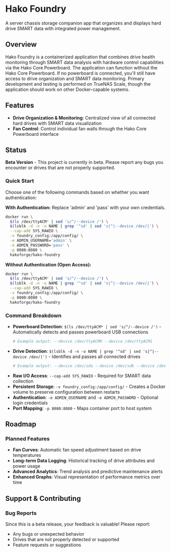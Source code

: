 # Hako Foundry

A server chassis storage companion app that organizes and displays hard drive SMART data with integrated power management.

## Overview

Hako Foundry is a containerized application that combines drive health monitoring through SMART data analysis with hardware control capabilities via the Hako Core Powerboard. The application can function without the Hako Core Powerboard. If no powerboard is connected, you'll still have access to drive organization and SMART data monitoring. Primary development and testing is performed on TrueNAS Scale, though the application should work on other Docker-capable systems.

## Features

- **Drive Organization & Monitoring**: Centralized view of all connected hard drives with SMART data visualization
- **Fan Control**: Control individual fan walls through the Hako Core Powerboard interface

## Status

**Beta Version** - This project is currently in beta. Please report any bugs you encounter or drives that are not properly supported.

### Quick Start

Choose one of the following commands based on whether you want authentication:

**With Authentication:**
Replace 'admin' and 'pass' with your own credentials. 
```bash
docker run \
  $(ls /dev/ttyACM* | sed 's/^/--device /') \
  $(lsblk -d -n -o NAME | grep '^sd' | sed 's|^|--device /dev/|') \
  --cap-add SYS_RAWIO \
  -v foundry_config:/app/config/ \
  -e ADMIN_USERNAME='admin' \
  -e ADMIN_PASSWORD='pass' \
  -p 8080:8080 \
  hakoforge/hako-foundry
```

**Without Authentication (Open Access):**
```bash
docker run \
  $(ls /dev/ttyACM* | sed 's/^/--device /') \
  $(lsblk -d -n -o NAME | grep '^sd' | sed 's|^|--device /dev/|') \
  --cap-add SYS_RAWIO \
  -v foundry_config:/app/config/ \
  -p 8080:8080 \
  hakoforge/hako-foundry
```

### Command Breakdown

- **Powerboard Detection**: `$(ls /dev/ttyACM* | sed 's/^/--device /')` - Automatically detects and passes powerboard USB connections
  ```bash
  # Example output: --device /dev/ttyACM0 --device /dev/ttyACM1
  ```
- **Drive Detection**: `$(lsblk -d -n -o NAME | grep '^sd' | sed 's|^|--device /dev/|')` - Identifies and passes all connected drives
  ```bash
  # Example output: --device /dev/sda --device /dev/sdb --device /dev/sdc --device /dev/sdd
  ```
- **Raw I/O Access**: `--cap-add SYS_RAWIO` - Required for SMART data collection
- **Persistent Storage**: `-v foundry_config:/app/config/` - Creates a Docker volume to preserve configuration between restarts
- **Authentication**: `-e ADMIN_USERNAME` and `-e ADMIN_PASSWORD` - Optional login credentials
- **Port Mapping**: `-p 8080:8080` - Maps container port to host system

## Roadmap

### Planned Features

- **Fan Curves**: Automatic fan speed adjustment based on drive temperatures
- **Long-term Data Logging**: Historical tracking of drive attributes and power usage
- **Advanced Analytics**: Trend analysis and predictive maintenance alerts
- **Enhanced Graphs**: Visual representation of performance metrics over time

## Support & Contributing

### Bug Reports

Since this is a beta release, your feedback is valuable! Please report:
- Any bugs or unexpected behavior
- Drives that are not properly detected or supported
- Feature requests or suggestions
